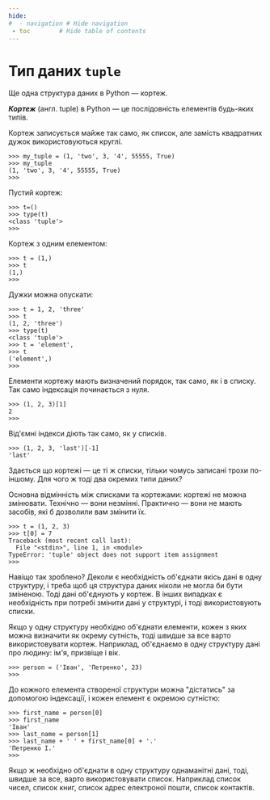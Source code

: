 ```yaml
---
hide:
#  - navigation # Hide navigation
 - toc        # Hide table of contents
---
```


# Тип даних `tuple`

Ще одна структура даних в Python — кортеж. 

***Кортеж*** (англ. tuple) в Python — це послідовність елементів будь-яких типів. 

Кортеж записується майже так само, як список, але замість квадратних дужок використовуються круглі.

	>>> my_tuple = (1, 'two', 3, '4', 55555, True)
	>>> my_tuple
	(1, 'two', 3, '4', 55555, True)
	>>>
	
Пустий кортеж:

	>>> t=()
	>>> type(t)
	<class 'tuple'>
	>>>
	
Кортеж з одним елементом:

	>>> t = (1,)
	>>> t
	(1,)
	>>>
	
Дужки можна опускати:

	>>> t = 1, 2, 'three'
	>>> t
	(1, 2, 'three')
	>>> type(t)
	<class 'tuple'>
	>>> t = 'element',
	>>> t
	('element',)
	>>>

<!--	
Якщо умовно кортеж можна представити як "упаковані разом значення", 
то можна виконати і зворотню дію — "розпакувати" кортеж:

	:::python
	>>> t = 1, 'text', False
	>>> t
	(1, 'text', False)
	>>> number, string, boolean = t
	>>> number
	1
	>>> string
	'text'
	>>> boolean
	False
	>>> a, b, c = 1, 2, 3
	>>> b
	2
	>>> c
	3
	>>>
	
Поміняти значеннями дві змінні? Легко!

	:::python
	>>> a = 7
	>>> b = 'text'
	>>> a, b = b, a
	>>> a
	'text'
	>>> b
	7
	>>>
-->

Елементи кортежу мають визначений порядок, так само, як і в списку. Так само індексація починається з нуля.

	>>> (1, 2, 3)[1]
	2
	>>>

Від'ємні індекси діють так само, як у списків.

	>>> (1, 2, 3, 'last')[-1]
	'last'

Здається що кортежі — це ті ж списки, 
тільки чомусь записані трохи по-іншому. 
Для чого ж тоді два окремих типи даних? 
	
Основна відмінність між списками та кортежами: кортежі не можна змінювати. 
Технічно — вони незмінні. 
Практично — 
вони не мають засобів, 
які б дозволили вам змінити їх. 

	>>> t = (1, 2, 3)
	>>> t[0] = 7
	Traceback (most recent call last):
	  File "<stdin>", line 1, in <module>
	TypeError: 'tuple' object does not support item assignment
	>>>

Навіщо так зроблено? 
Деколи є необхідність об'єднати якісь дані в одну структуру, 
і треба щоб ця структура даних ніколи не могла би бути зміненою. 
Тоді дані об'єднують у кортеж. 
В інших випадках є необхідність при потребі змінити дані у структурі, 
і тоді використовують списки. 

Якщо у одну структуру необхідно об'єднати елементи, кожен з яких можна визначити як окрему сутність, 
тоді швидше за все варто використовувати кортеж. 
Наприклад, об'єднаємо в одну структуру дані про людину: 
ім'я, призвіще і вік. 

	>>> person = ('Іван', 'Петренко', 23)
	>>>
	
До кожного елемента створеної структури можна "дістатись" за допомогою індексації, 
і кожен елемент є окремою сутністю:

	>>> first_name = person[0]
	>>> first_name
	'Іван'
	>>> last_name = person[1]
	>>> last_name + ' ' + first_name[0] + '.'
	'Петренко І.'
	>>>

Якщо ж необхідно об'єднати в одну структуру однаманітні дані, 
тоді, швидше за все, варто використовувати список. 
Наприклад список чисел, список книг, список адрес електроної пошти, список контактів.
